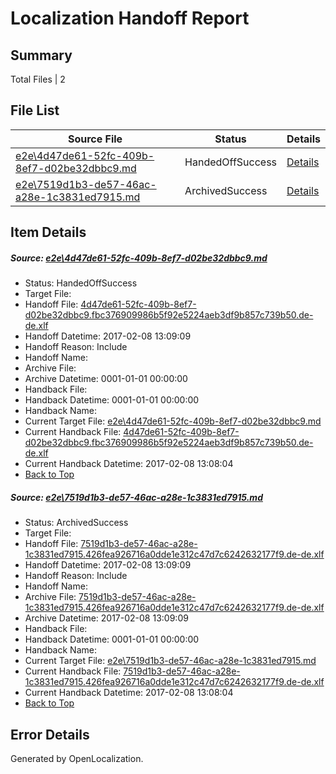 # <a name='report-top'></a> Localization Handoff Report

## Summary
 Total Files | 2

## File List
 Source File | Status | Details 
 ----------- | ------ | ------- 
 [e2e\4d47de61-52fc-409b-8ef7-d02be32dbbc9.md](https://github.com/OpenLocalizationTestOrg/ol-test0/blob/75fd67203ff7a6fe9e91f650177b136c0f030b8f/e2e/4d47de61-52fc-409b-8ef7-d02be32dbbc9.md) | HandedOffSuccess | [Details](#724ea3caf8ae3b6b81a4dc7c728764dc604402f71)
 [e2e\7519d1b3-de57-46ac-a28e-1c3831ed7915.md](https://github.com/OpenLocalizationTestOrg/ol-test0/blob/75fd67203ff7a6fe9e91f650177b136c0f030b8f/e2e/7519d1b3-de57-46ac-a28e-1c3831ed7915.md) | ArchivedSuccess | [Details](#409ae567bf8223cb0473402243d58ec1cefe55942)

## Item Details
##### <a name='724ea3caf8ae3b6b81a4dc7c728764dc604402f71'></a> Source: [e2e\4d47de61-52fc-409b-8ef7-d02be32dbbc9.md](https://github.com/OpenLocalizationTestOrg/ol-test0/blob/75fd67203ff7a6fe9e91f650177b136c0f030b8f/e2e/4d47de61-52fc-409b-8ef7-d02be32dbbc9.md)
* Status: HandedOffSuccess
* Target File: 
* Handoff File: [4d47de61-52fc-409b-8ef7-d02be32dbbc9.fbc376909986b5f92e5224aeb3df9b857c739b50.de-de.xlf](https://github.com/OpenLocalizationTestOrg/ol-test0-handoff/blob/0e53a7a9fa7e26821f691db066d308f23293ccac/ol-handoff/OpenLocalizationTestOrg/ol-test0-dede/shujia/ht/4d47de61-52fc-409b-8ef7-d02be32dbbc9.fbc376909986b5f92e5224aeb3df9b857c739b50.de-de.xlf)
* Handoff Datetime: 2017-02-08 13:09:09
* Handoff Reason: Include
* Handoff Name: 
* Archive File: 
* Archive Datetime: 0001-01-01 00:00:00
* Handback File: 
* Handback Datetime: 0001-01-01 00:00:00
* Handback Name: 
* Current Target File: [e2e\4d47de61-52fc-409b-8ef7-d02be32dbbc9.md](https://github.com/OpenLocalizationTestOrg/ol-test0-dede/blob/162d890f22ef0e7d835de52a433ef46791a1f1da/e2e/4d47de61-52fc-409b-8ef7-d02be32dbbc9.md)
* Current Handback File: [4d47de61-52fc-409b-8ef7-d02be32dbbc9.fbc376909986b5f92e5224aeb3df9b857c739b50.de-de.xlf](https://github.com/OpenLocalizationTestOrg/ol-test0-handback/blob/ab4793eb0664386d1afec72da74def862a622844/ol-handback/OpenLocalizationTestOrg/ol-test0-dede/shujia/ht/4d47de61-52fc-409b-8ef7-d02be32dbbc9.fbc376909986b5f92e5224aeb3df9b857c739b50.de-de.xlf)
* Current Handback Datetime: 2017-02-08 13:08:04
* [Back to Top](#report-top)

##### <a name='409ae567bf8223cb0473402243d58ec1cefe55942'></a> Source: [e2e\7519d1b3-de57-46ac-a28e-1c3831ed7915.md](https://github.com/OpenLocalizationTestOrg/ol-test0/blob/75fd67203ff7a6fe9e91f650177b136c0f030b8f/e2e/7519d1b3-de57-46ac-a28e-1c3831ed7915.md)
* Status: ArchivedSuccess
* Target File: 
* Handoff File: [7519d1b3-de57-46ac-a28e-1c3831ed7915.426fea926716a0dde1e312c47d7c6242632177f9.de-de.xlf](https://github.com/OpenLocalizationTestOrg/ol-test0-handoff/blob/0e53a7a9fa7e26821f691db066d308f23293ccac/ol-handoff/OpenLocalizationTestOrg/ol-test0-dede/shujia/ht/7519d1b3-de57-46ac-a28e-1c3831ed7915.426fea926716a0dde1e312c47d7c6242632177f9.de-de.xlf)
* Handoff Datetime: 2017-02-08 13:09:09
* Handoff Reason: Include
* Handoff Name: 
* Archive File: [7519d1b3-de57-46ac-a28e-1c3831ed7915.426fea926716a0dde1e312c47d7c6242632177f9.de-de.xlf](https://github.com/OpenLocalizationTestOrg/ol-test0-handoff/blob/d3c2aaf17aac07d8a597e537e213d1bdbdccf2ca/ol-archive/OpenLocalizationTestOrg/ol-test0-dede/shujia/ht/7519d1b3-de57-46ac-a28e-1c3831ed7915.426fea926716a0dde1e312c47d7c6242632177f9.de-de.xlf)
* Archive Datetime: 2017-02-08 13:09:09
* Handback File: 
* Handback Datetime: 0001-01-01 00:00:00
* Handback Name: 
* Current Target File: [e2e\7519d1b3-de57-46ac-a28e-1c3831ed7915.md](https://github.com/OpenLocalizationTestOrg/ol-test0-dede/blob/162d890f22ef0e7d835de52a433ef46791a1f1da/e2e/7519d1b3-de57-46ac-a28e-1c3831ed7915.md)
* Current Handback File: [7519d1b3-de57-46ac-a28e-1c3831ed7915.426fea926716a0dde1e312c47d7c6242632177f9.de-de.xlf](https://github.com/OpenLocalizationTestOrg/ol-test0-handback/blob/ab4793eb0664386d1afec72da74def862a622844/ol-handback/OpenLocalizationTestOrg/ol-test0-dede/shujia/ht/7519d1b3-de57-46ac-a28e-1c3831ed7915.426fea926716a0dde1e312c47d7c6242632177f9.de-de.xlf)
* Current Handback Datetime: 2017-02-08 13:08:04
* [Back to Top](#report-top)


## Error Details

Generated by OpenLocalization.
